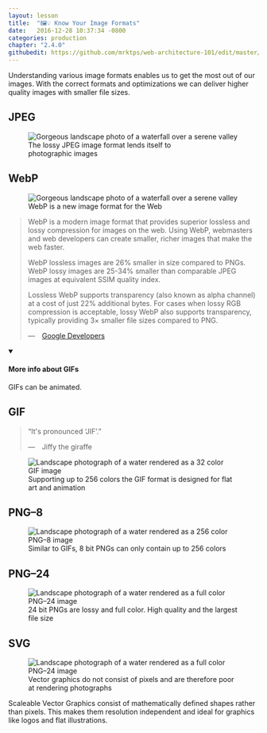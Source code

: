 ```yaml
---
layout: lesson
title:  "🖼💡 Know Your Image Formats"
date:   2016-12-28 10:37:34 -0800
categories: production
chapter: "2.4.0"
githubedit: https://github.com/mrktps/web-architecture-101/edit/master/_unit_2/2.4.0-know-your-image-formats.markdown
---
```


Understanding various image formats enables us to get the most out of our images. With the correct formats and optimizations we can deliver higher quality images with smaller file&nbsp;sizes.


## JPEG
<figure>
  <picture>
   <source srcset="{{ site.baseurl }}/assets/images/landscape/znn6ubhmrui-robert-lukeman-1600.jpg" media="(min-width: 724px)" />
   <img src="{{ site.baseurl }}/assets/images/landscape/znn6ubhmrui-robert-lukeman-800.jpg" alt="Gorgeous landscape photo of a waterfall over a serene valley" />
  </picture>
  <figcaption>The lossy JPEG image format lends itself to photographic&nbsp;images</figcaption>
</figure>

## WebP 
<figure>
  <picture>
   <source srcset="{{ site.baseurl }}/assets/images/landscape/znn6ubhmrui-robert-lukeman-1600.webp" media="(min-width: 724px)" type="image/webp" />
   <source srcset="{{ site.baseurl }}/assets/images/landscape/znn6ubhmrui-robert-lukeman-800.webp" type="image/webp" />
   <img src="{{ site.baseurl }}/assets/images/know-your-images/no-webp.svg" alt="Gorgeous landscape photo of a waterfall over a serene valley" />
  </picture>
  <figcaption>WebP is a new image format for the&nbsp;Web</figcaption>
</figure>

<blockquote cite="https://developers.google.com/speed/webp/">
<p>WebP is a modern image format that provides superior lossless and lossy compression for images on the web. Using WebP, webmasters and web developers can create smaller, richer images that make the web faster.</p>
<p>WebP lossless images are 26% smaller in size compared to PNGs. WebP lossy images are 25-34% smaller than comparable JPEG images at equivalent SSIM quality index.</p>
<p>Lossless WebP supports transparency (also known as alpha channel) at a cost of just 22% additional bytes. For cases when lossy RGB compression is acceptable, lossy WebP also supports transparency, typically providing 3× smaller file sizes compared to PNG.</p>
&mdash;&emsp;<a class="very subtle" href="https://developers.google.com/speed/webp/">Google Developers</a>
</blockquote>


<details open>
  <summary>
    <h4>More info about GIFs</h4>
  </summary>
  <div>
    <p>GIFs can be animated.</p>
  </div>
</details>



## GIF 

<blockquote class="legible">
  <p>&#8220;It's pronounced &#8216;JIF&#8217;.&#8221;</p>
  &mdash;&emsp;Jiffy the giraffe
</blockquote>

<figure>
  <img src="{{ site.baseurl }}/assets/images/know-your-images/znn6ubhmrui-robert-lukeman-16.gif" alt="Landscape photograph of a water rendered as a 32 color GIF&nbsp;image" />
  <figcaption>Supporting up to 256 colors the GIF format is designed for flat art and&nbsp;animation</figcaption>
</figure>

## PNG&ndash;8
<figure>
  <img src="{{ site.baseurl }}/assets/images/know-your-images/znn6ubhmrui-robert-lukeman-8.png" alt="Landscape photograph of a water rendered as a 256 color PNG&ndash;8&nbsp;image" />
  <figcaption>Similar to GIFs, 8 bit PNGs can only contain up to 256&nbsp;colors</figcaption>
</figure>


## PNG&ndash;24
<figure>
  <img src="{{ site.baseurl }}/assets/images/know-your-images/znn6ubhmrui-robert-lukeman-24.png" alt="Landscape photograph of a water rendered as a full color PNG&ndash;24&nbsp;image" />
  <figcaption>24 bit PNGs are lossy and full color. High quality and the largest file&nbsp;size</figcaption>
</figure>

## SVG 
<figure>
  <img src="{{ site.baseurl }}/assets/images/know-your-images/znn6ubhmrui-robert-lukeman.svg" alt="Landscape photograph of a water rendered as a full color PNG&ndash;24&nbsp;image" />
  <figcaption>Vector graphics do not consist of pixels and are therefore poor at rendering&nbsp;photographs</figcaption> 
</figure>

Scaleable Vector Graphics consist of mathematically defined shapes rather than pixels. This makes them resolution independent and ideal for graphics like logos and flat&nbsp;illustrations.

